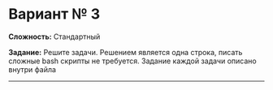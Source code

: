 # Вариант № 3
**Сложность:** Стандартный

**Задание:**  Решите задачи. Решением является одна строка, писать сложные bash скрипты не требуется. Задание каждой задачи описано внутри файла

---